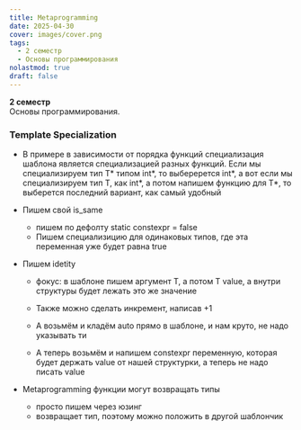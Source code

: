 ```yaml
---
title: Metaprogramming
date: 2025-04-30
cover: images/cover.png
tags:
  - 2 семестр
  - Основы программирования
nolastmod: true
draft: false
---
```


**2 семестр** \
Основы программирования. 

<!--more-->

### Template Specialization
- В примере в зависимости от порядка функций специализация шаблона является специализацией разных функций. Если мы специализируем тип Т* типом int*, то выберерется int*, а вот если мы специализируем тип T, как int*, а потом напишем функцию для Т*, то выберется последний вариант, как самый удобный

- Пишем свой is_same
	- пишем по дефолту static constexpr = false
	- Пишем специализицию для одинаковых типов, где эта переменная уже будет равна true

- Пишем idetity
	- фокус: в шаблоне пишем аргумент Т, а потом Т value, а внутри структуры будет лежать это же значение
	- Также можно сделать инкремент, написав +1

	- А возьмём и кладём auto прямо в шаблоне, и нам круто, не надо указывать ти
	- А теперь возьмём и напишем constexpr переменную, которая будет держать value от нашей структурки, а теперь не надо писать value

- Metaprogramming функции могут возвращать типы
	- просто пишем через юзинг
	- возвращает тип, поэтому можно положить в другой шаблончик